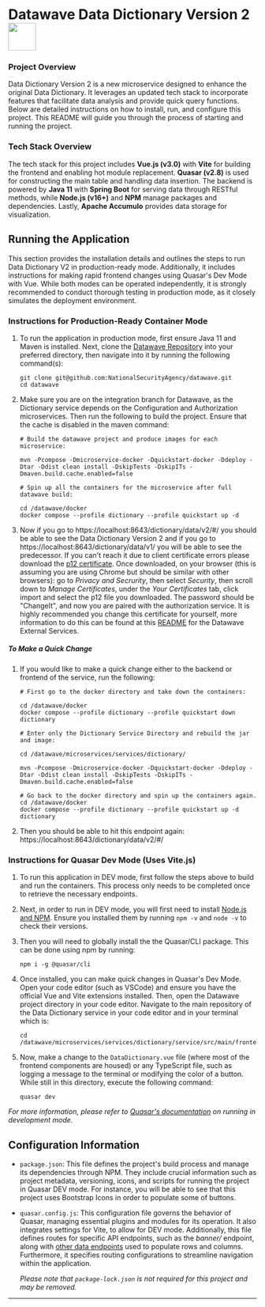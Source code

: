 # <p style="margin-bottom: 0px">Datawave Data Dictionary Version 2 <img src="./public/favicon.ico" style="width: 2em; height: 2em; vertical-align: middle;"></p>

### Project Overview
Data Dictionary Version 2 is a new microservice designed to enhance the original Data Dictionary. It leverages an updated tech stack to incorporate features that facilitate data analysis and provide quick query functions. Below are detailed instructions on how to install, run, and configure this project. This README will guide you through the process of starting and running the project.

### Tech Stack Overview
The tech stack for this project includes **Vue.js (v3.0)** with **Vite** for building the frontend and enabling hot module replacement. **Quasar (v2.8)** is used for constructing the main table and handling data insertion. The backend is powered by **Java 11** with **Spring Boot** for serving data through RESTful methods, while **Node.js (v16+)** and **NPM** manage packages and dependencies. Lastly, **Apache Accumulo** provides data storage for visualization.

## Running the Application
This section provides the installation details and outlines the steps to run Data Dictionary V2 in production-ready mode. Additionally, it includes instructions for making rapid frontend changes using Quasar's Dev Mode with Vue. While both modes can be operated independently, it is strongly recommended to conduct thorough testing in production mode, as it closely simulates the deployment environment.

### Instructions for Production-Ready Container Mode
1. To run the application in production mode, first ensure Java 11 and Maven is installed. Next, clone the [Datawave Repository](https://github.com/NationalSecurityAgency/datawave) into your preferred directory, then navigate into it by running the following command(s):

    ```
    git clone git@github.com:NationalSecurityAgency/datawave.git
    cd datawave
    ```

2. Make sure you are on the integration branch for Datawave, as the Dictionary service depends on the Configuration and Authorization microservices. Then run the following to build the project. Ensure that the cache is disabled in the maven command:

    ```
    # Build the datawave project and produce images for each microservice:

    mvn -Pcompose -Dmicroservice-docker -Dquickstart-docker -Ddeploy -Dtar -Ddist clean install -DskipTests -DskipITs -Dmaven.build.cache.enabled=false

    # Spin up all the containers for the microservice after full datawave build:

    cd /datawave/docker
    docker compose --profile dictionary --profile quickstart up -d
    ```

3. Now if you go to https://localhost:8643/dictionary/data/v2/#/ you should be able to see the Data Dictionary Version 2 and if you go to https://localhost:8643/dictionary/data/v1/ you will be able to see the predecessor. If you can't reach it due to client certificate errors please download the [p12 certificate](https://github.com/NationalSecurityAgency/datawave-spring-boot-starter/raw/refs/heads/main/src/main/resources/testUser.p12). Once downloaded, on your browser (this is assuming you are using Chrome but should be similar with other browsers): go to _Privacy and Secrurity_, then select _Security_, then scroll down to _Manage Certificates_, under the _Your Certificates_ tab, click import and select the p12 file you downloaded. The password should be "ChangeIt", and now you are paired with the authorization service. It is highly recommended you change this certificate for yourself, more information to do this can be found at this [README](https://github.com/NationalSecurityAgency/datawave-microservices-root/blob/main/README.md#getting-started) for the Datawave External Services.

##### To Make a Quick Change
1. If you would like to make a quick change either to the backend or frontend of the service, run the following:

    ```
    # First go to the docker directory and take down the containers:

    cd /datawave/docker
    docker compose --profile dictionary --profile quickstart down dictionary

    # Enter only the Dictionary Service Directory and rebuild the jar and image:

    cd /datawave/microservices/services/dictionary/

    mvn -Pcompose -Dmicroservice-docker -Dquickstart-docker -Ddeploy -Dtar -Ddist clean install -DskipTests -DskipITs -Dmaven.build.cache.enabled=false

    # Go back to the docker directory and spin up the containers again.
    cd /datawave/docker
    docker compose --profile dictionary --profile quickstart up -d dictionary
    ```
2. Then you should be able to hit this endpoint again: https://localhost:8643/dictionary/data/v2/#/

### Instructions for Quasar Dev Mode (Uses Vite.js)
1. To run this application in DEV mode, first follow the steps above to build and run the containers. This process only needs to be completed once to retrieve the necessary endpoints.
2. Next, in order to run in DEV mode, you will first need to install [Node.js and NPM](https://nodejs.org/en/download/package-manager/). Ensure you installed them by running `npm -v` and `node -v` to check their versions.
3. Then you will need to globally install the the Quasar/CLI package. This can be done using npm by running:

    ```
    npm i -g @quasar/cli
    ```
4. Once installed, you can make quick changes in Quasar's Dev Mode. Open your code editor (such as VSCode) and ensure you have the official Vue and Vite extensions installed. Then, open the Datawave project directory in your code editor. Navigate to the main repository of the Data Dictionary service in your code editor and in your terminal which is:

    ```
    cd /datawave/microservices/services/dictionary/service/src/main/frontend
    ```
5. Now, make a change to the `DataDictionary.vue` file (where most of the frontend components are housed) or any TypeScript file, such as logging a message to the terminal or modifying the color of a button. While still in this directory, execute the following command:

    ```
    quasar dev
    ```
*For more information, please refer to [Quasar's documentation](https://quasar.dev/start/quasar-cli#running-without-the-global-quasar-cli) on running in development mode.*

## Configuration Information
- `package.json`: This file defines the project's build process and manage its dependencies through NPM. They include crucial information such as project metadata, versioning, icons, and scripts for running the project in Quasar DEV mode. For instance, you will be able to see that this project uses Bootstrap Icons in order to populate some of buttons.

- `quasar.config.js`: This configuration file governs the behavior of Quasar, managing essential plugins and modules for its operation. It also integrates settings for Vite, to allow for DEV mode. Additionally, this file defines routes for specific API endpoints, such as the *banner/* endpoint, along with [other data endpoints](https://github.com/NationalSecurityAgency/datawave-dictionary-service/blob/9b0568347e360f32392d4feee662d2ddf9eacd17/README.md) used to populate rows and columns. Furthermore, it specifies routing configurations to streamline navigation within the application.

  *Please note that `package-lock.json` is not required for this project and may be removed.*

***
